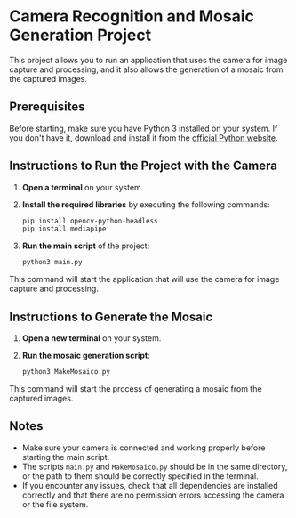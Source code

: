 # Camera Recognition and Mosaic Generation Project

This project allows you to run an application that uses the camera for image capture and processing, and it also allows the generation of a mosaic from the captured images.

## Prerequisites

Before starting, make sure you have Python 3 installed on your system. If you don't have it, download and install it from the [official Python website](https://www.python.org/).

## Instructions to Run the Project with the Camera

1. **Open a terminal** on your system.

2. **Install the required libraries** by executing the following commands:

    ```bash
    pip install opencv-python-headless
    pip install mediapipe
    ```

3. **Run the main script** of the project:

    ```bash
    python3 main.py
    ```

This command will start the application that will use the camera for image capture and processing.

## Instructions to Generate the Mosaic

1. **Open a new terminal** on your system.

2. **Run the mosaic generation script**:

    ```bash
    python3 MakeMosaico.py
    ```

This command will start the process of generating a mosaic from the captured images.

## Notes

- Make sure your camera is connected and working properly before starting the main script.
- The scripts `main.py` and `MakeMosaico.py` should be in the same directory, or the path to them should be correctly specified in the terminal.
- If you encounter any issues, check that all dependencies are installed correctly and that there are no permission errors accessing the camera or the file system.
